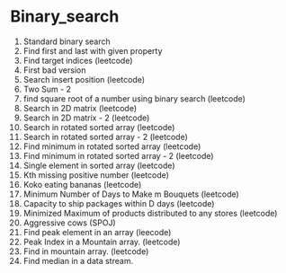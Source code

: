 # Binary_search
1) Standard binary search
2) Find first and last with given property
3) Find target indices (leetcode)
4) First bad version
5) Search insert position (leetcode)
6) Two Sum - 2
7) find square root of a number using binary search (leetcode)
8) Search in 2D matrix (leetcode)
9) Search in 2D matrix - 2 (leetcode)
10) Search in rotated sorted array (leetcode)
11) Search in rotated sorted array - 2 (leetcode)
12) Find minimum in rotated sorted array (leetcode)
13) Find minimum in rotated sorted array - 2 (leetcode)
14) Single element in sorted array (leetcode)
15) Kth missing positive number (leetcode)
16) Koko eating bananas (leetcode)
17) Minimum Number of Days to Make m Bouquets (leetcode)
18) Capacity to ship packages within D days (leetcode)
19) Minimized Maximum of products distributed to any stores (leetcode)
20) Aggressive cows (SPOJ)
21) Find peak element in an array (leecode)
22) Peak Index in a Mountain array. (leetcode)
23) Find in mountain array. (leetcode)
24) Find median in a data stream.

